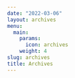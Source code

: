 ```yaml
---
date: "2022-03-06"
layout: archives
menu:
  main:
    params:
      icon: archives
    weight: 4
slug: archives
title: Archives
---
```

